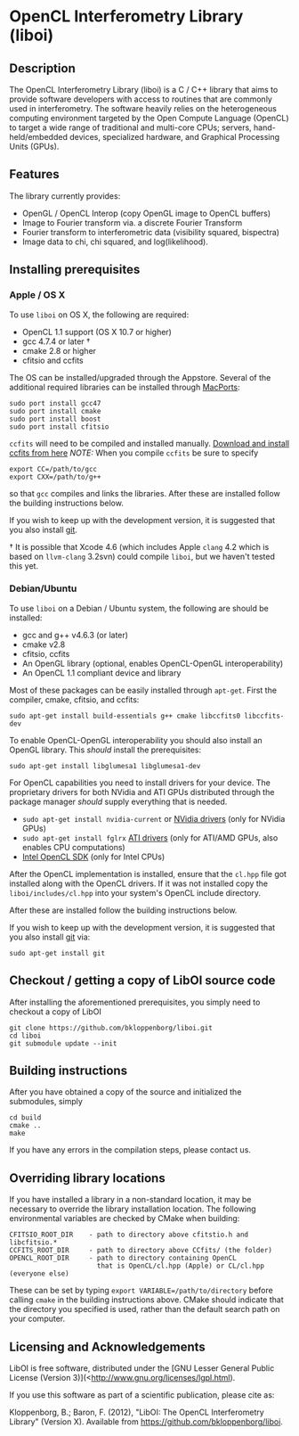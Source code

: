 # OpenCL Interferometry Library (liboi)

## Description

The OpenCL Interferometry Library (liboi) is a C / C++ library that aims to 
provide software developers with access to routines that are commonly used 
in interferometry.  The software heavily relies on the heterogeneous computing environment targeted by the Open Compute Language (OpenCL) to target a wide range of traditional and multi-core CPUs; servers, hand-held/embedded devices, specialized hardware, and Graphical Processing Units (GPUs).

## Features

The library currently provides:
* OpenGL / OpenCL Interop (copy OpenGL image to OpenCL buffers)
* Image to Fourier transform via. a discrete Fourier Transform
* Fourier transform to interferometric data (visibility squared, bispectra)
* Image data to chi, chi squared, and log(likelihood).

## Installing prerequisites

### Apple / OS X

To use `liboi` on OS X, the following are required:

* OpenCL 1.1 support (OS X 10.7 or higher)
* gcc 4.7.4 or later &dagger;
* cmake 2.8 or higher
* cfitsio and ccfits

The OS can be installed/upgraded through the Appstore. Several of the additional 
required libraries can be installed through [MacPorts](http://www.macports.org/):

    sudo port install gcc47
    sudo port install cmake
    sudo port install boost
    sudo port install cfitsio

`ccfits` will need to be compiled and installed manually.
[Download and install ccfits from here](http://heasarc.gsfc.nasa.gov/fitsio/CCfits/)
*NOTE:* When you compile `ccfits` be sure to specify

    export CC=/path/to/gcc
    export CXX=/path/to/g++

so that `gcc` compiles and links the libraries. After these are installed follow the 
building instructions below.

If you wish to keep up with the development version, it is suggested that you also
install [git](http://git-scm.com/).

&dagger; It is possible that Xcode 4.6 (which includes Apple `clang` 4.2 which is based on 
`llvm-clang` 3.2svn) could compile `liboi`, but we haven't tested this yet.

### Debian/Ubuntu

To use `liboi` on a Debian / Ubuntu system, the following are should be 
installed:

* gcc and g++ v4.6.3 (or later)
* cmake v2.8
* cfitsio, ccfits
* An OpenGL library (optional, enables OpenCL-OpenGL interoperability)
* An OpenCL 1.1 compliant device and library

Most of these packages can be easily installed through `apt-get`. First the
compiler, cmake, cfitsio, and ccfits:

    sudo apt-get install build-essentials g++ cmake libccfits0 libccfits-dev 
    
To enable OpenCL-OpenGL interoperability you should also install an OpenGL
library. This *should* install the prerequisites:
    
    sudo apt-get install libglumesa1 libglumesa1-dev
    
For OpenCL capabilities you need to install drivers for your device. The
proprietary drivers for both NVidia and ATI GPUs distributed through the 
package manager *should* supply everything that is needed.

* `sudo apt-get install nvidia-current` or [NVidia drivers](www.nvidia.com/Drivers) (only for NVidia GPUs)
* `sudo apt-get install fglrx` [ATI drivers](http://support.amd.com/us/gpudownload/Pages/index.aspx) (only for ATI/AMD GPUs, also enables CPU computations)
* [Intel OpenCL SDK](http://software.intel.com/en-us/vcsource/tools/opencl-sdk) (only for Intel CPUs)

After the OpenCL implementation is installed, ensure that the `cl.hpp` file got installed
along with the OpenCL drivers. If it was not installed copy the `liboi/includes/cl.hpp`
into your system's OpenCL include directory.

After these are installed follow the building instructions below.

If you wish to keep up with the development version, it is suggested that you also
install [git](http://git-scm.com/) via:

    sudo apt-get install git

## Checkout / getting a copy of LibOI source code

After installing the aforementioned prerequisites, you simply need to checkout
a copy of LibOI

    git clone https://github.com/bkloppenborg/liboi.git
    cd liboi
    git submodule update --init

## Building instructions

After you have obtained a copy of the source and initialized the submodules, simply

    cd build
    cmake ..
    make
    
If you have any errors in the compilation steps, please contact us.

## Overriding library locations

If you have installed a library in a non-standard location, it may be necessary
to override the library installation location. The following environmental 
variables are checked by CMake when building:

```
CFITSIO_ROOT_DIR    - path to directory above cfitstio.h and libcfitsio.*
CCFITS_ROOT_DIR     - path to directory above CCfits/ (the folder)
OPENCL_ROOT_DIR     - path to directory containing OpenCL
                      that is OpenCL/cl.hpp (Apple) or CL/cl.hpp (everyone else)
```
   
    
These can be set by typing `export VARIABLE=/path/to/directory` before calling
`cmake` in the building instructions above. CMake should indicate that the
directory you specified is used, rather than the default search path on your
computer.

## Licensing and Acknowledgements

LibOI is free software, distributed under the [GNU Lesser General Public License (Version 3)](<http://www.gnu.org/licenses/lgpl.html). 

If you use this software as part of a scientific publication, please cite as:

Kloppenborg, B.; Baron, F. (2012), "LibOI: The OpenCL Interferometry Library"
(Version X). Available from  <https://github.com/bkloppenborg/liboi>.

